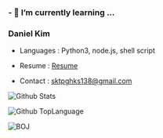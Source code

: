 ### - 🌱 I’m currently learning ...

### Daniel Kim

- Languages : Python3, node.js, shell script

- Resume : [Resume](resume.pdf)

- Contact : sktpghks138@gmail.com

![Github Stats](https://github-readme-stats.vercel.app/api?username=kimsehwan96&show_icons=true&theme=dracula)

![Github TopLanguage](https://github-readme-stats.vercel.app/api/top-langs/?username=kimsehwan96&layout=compact&theme=dracula)

![BOJ](http://mazassumnida.wtf/api/v2/generate_badge?boj=kimsehwan96)
